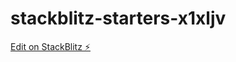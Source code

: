 # stackblitz-starters-x1xljv

[Edit on StackBlitz ⚡️](https://stackblitz.com/edit/stackblitz-starters-x1xljv)